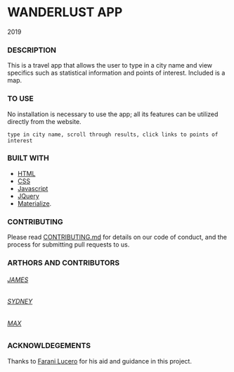 # WANDERLUST APP
2019

### DESCRIPTION
This is a travel app that allows the user to type in a city name and view specifics such as statistical information and points of interest. Included is a map.

### TO USE
No installation is necessary to use the app; all its features can be utilized directly from the website.
```
type in city name, scroll through results, click links to points of interest
```

### BUILT WITH
* [HTML](https://html.com/)
* [CSS](https://www.w3schools.com/css/)
* [Javascript](https://www.javascript.com/)
* [JQuery](https://jquery.com/)
* [Materialize](https://materializecss.com/).

### CONTRIBUTING
Please read [CONTRIBUTING.md](https://github.com/maxskewes/Homework07/blob/readme-contributing/README.md) for details on our code of conduct, and the process for submitting pull requests to us.

### ARTHORS AND CONTRIBUTORS
###### [JAMES](https://github.com/alpinelife37)
###### [SYDNEY](https://github.com/sguitjens)
###### [MAX](https://github.com/maxskewes)

### ACKNOWLDEGEMENTS 
Thanks to [Farani Lucero](https://github.com/faranilucero) for his aid and guidance in this project.

